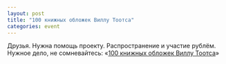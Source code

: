 ```yaml
---
layout: post
title: "100 книжных обложек Виллу Тоотса"
categories: event
---
```

Друзья. Нужна помощь проекту. Распространение и участие рублём. Нужное дело, не сомневайтесь: «[100 книжных обложек Виллу Тоотса](https://planeta.ru/campaigns/toots)»